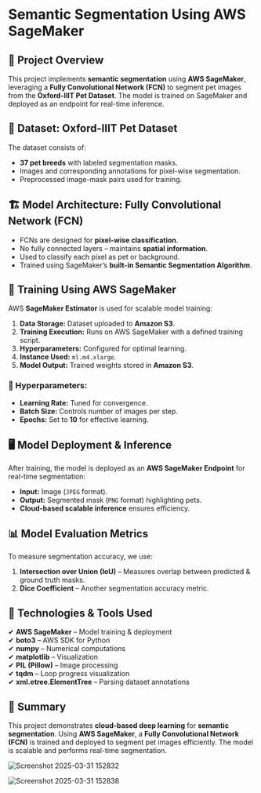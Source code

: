 # **Semantic Segmentation Using AWS SageMaker**

## 📌 Project Overview
This project implements **semantic segmentation** using **AWS SageMaker**, leveraging a **Fully Convolutional Network (FCN)** to segment pet images from the **Oxford-IIIT Pet Dataset**. The model is trained on SageMaker and deployed as an endpoint for real-time inference.

## 📂 Dataset: Oxford-IIIT Pet Dataset
The dataset consists of:
- **37 pet breeds** with labeled segmentation masks.
- Images and corresponding annotations for pixel-wise segmentation.
- Preprocessed image-mask pairs used for training.

## 🏗️ Model Architecture: Fully Convolutional Network (FCN)
- FCNs are designed for **pixel-wise classification**.
- No fully connected layers – maintains **spatial information**.
- Used to classify each pixel as pet or background.
- Trained using SageMaker’s **built-in Semantic Segmentation Algorithm**.

## 🚀 Training Using AWS SageMaker
AWS **SageMaker Estimator** is used for scalable model training:
1. **Data Storage:** Dataset uploaded to **Amazon S3**.
2. **Training Execution:** Runs on AWS SageMaker with a defined training script.
3. **Hyperparameters:** Configured for optimal learning.
4. **Instance Used:** `ml.m4.xlarge`.
5. **Model Output:** Trained weights stored in **Amazon S3**.

### 🔧 Hyperparameters:
- **Learning Rate:** Tuned for convergence.
- **Batch Size:** Controls number of images per step.
- **Epochs:** Set to **10** for effective learning.

## 🖥️ Model Deployment & Inference
After training, the model is deployed as an **AWS SageMaker Endpoint** for real-time segmentation:
- **Input:** Image (`JPEG` format).
- **Output:** Segmented mask (`PNG` format) highlighting pets.
- **Cloud-based scalable inference** ensures efficiency.

## 📊 Model Evaluation Metrics
To measure segmentation accuracy, we use:
1. **Intersection over Union (IoU)** – Measures overlap between predicted & ground truth masks.
2. **Dice Coefficient** – Another segmentation accuracy metric.

## 🔹 Technologies & Tools Used
✔ **AWS SageMaker** – Model training & deployment  
✔ **boto3** – AWS SDK for Python  
✔ **numpy** – Numerical computations  
✔ **matplotlib** – Visualization  
✔ **PIL (Pillow)** – Image processing  
✔ **tqdm** – Loop progress visualization  
✔ **xml.etree.ElementTree** – Parsing dataset annotations  

## 📌 Summary
This project demonstrates **cloud-based deep learning** for **semantic segmentation**. Using **AWS SageMaker**, a **Fully Convolutional Network (FCN)** is trained and deployed to segment pet images efficiently. The model is scalable and performs real-time segmentation.


![Screenshot 2025-03-31 152832](https://github.com/user-attachments/assets/b8d71b41-b202-4ac5-b760-722704b64191)

![Screenshot 2025-03-31 152838](https://github.com/user-attachments/assets/d7a049cf-73e9-4ae0-81d1-9b5aa68ff1e4)



